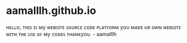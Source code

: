 # aamalllh.github.io
   ʜᴇʟʟᴏ,
      ᴛʜɪꜱ ɪꜱ ᴍy ᴡᴇʙꜱɪᴛᴇ ꜱᴏᴜʀᴄᴇ ᴄᴏᴅᴇ ᴩʟᴀᴛꜰᴏʀᴍ
yᴏᴜ ᴍᴀᴅᴇ ᴜʀ ᴏᴡɴ ᴡᴇʙꜱɪᴛᴇ ᴡɪᴛʜ ᴛʜᴇ ᴜꜱᴇ ᴏꜰ ᴍy ᴄᴏᴅᴇꜱ
        ᴛʜᴀɴᴋyᴏᴜ.
               - aamalllh

